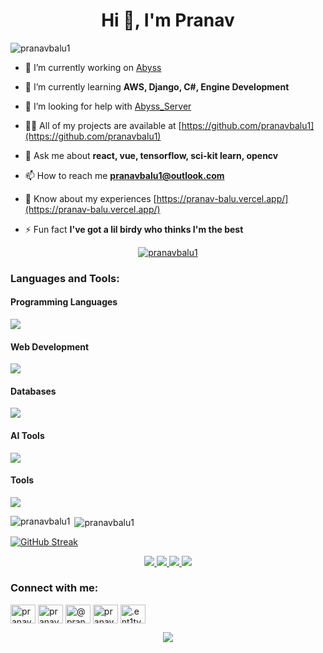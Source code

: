 <h1 align="center">Hi 👋, I'm Pranav</h1>
<p align="left"> <img src="https://komarev.com/ghpvc/?username=pranavbalu1&label=Profile%20views&color=0d1117&style=flat" alt="pranavbalu1" /> </p>



- 🔭 I’m currently working on [Abyss](https://github.com/pranavbalu1/AbyssUnity)

- 🌱 I’m currently learning **AWS, Django, C#, Engine Development**

- 🤝 I’m looking for help with [Abyss_Server](https://github.com/pranavbalu1/Abyss-Server)

- 👨‍💻 All of my projects are available at [https://github.com/pranavbalu1](https://github.com/pranavbalu1)

- 💬 Ask me about **react, vue, tensorflow, sci-kit learn, opencv**

- 📫 How to reach me **pranavbalu1@outlook.com**

- 📄 Know about my experiences [https://pranav-balu.vercel.app/](https://pranav-balu.vercel.app/)

- ⚡ Fun fact **I've got a lil birdy who thinks I'm the best**

<p align="center">
  <a href="https://github.com/ryo-ma/github-profile-trophy">
    <img src="https://github-profile-trophy.vercel.app/?username=pranavbalu1&theme=onedark&column=8&margin-w=10&margin-h=25&no-bg=true&no-frame=true&rank=SECRET,SSS,SS,S,AAA,AA,A,B" alt="pranavbalu1" />
  </a>
</p>




<h3 align="left">Languages and Tools:</h3>

<!-- Programming Languages -->
<h4>Programming Languages</h4>
<p align="left">
  <a href="https://skillicons.dev">
    <img src="https://skillicons.dev/icons?i=python,go,c,cpp,cs,java,js,ts,kotlin,dart,php,dotnet,latex " />
  </a>
</p>


<!-- Web Development -->
<h4>Web Development</h4>
<a href="https://skillicons.dev">
    <img src="https://skillicons.dev/icons?i=react,angular,vue,svelte,redux,tailwindcss,nodejs,nextjs,nuxtjs,graphql,threejs,electron,vercel,flask,django" />
  </a>
</p>


<!-- Database -->
<h4>Databases</h4>
<p align="left">
  <a href="https://skillicons.dev">
    <img src="https://skillicons.dev/icons?i=cassandra,redis,mysql,postgresql,mongodb,firebase" />
  </a>
</p>

<!--AI Tools -->
<h4>AI Tools</h4>
<p align="left">
  <a href="https://skillicons.dev">
    <img src="https://skillicons.dev/icons?i=tensorflow,pytorch,opencv" />
  </a>

</p>

<!-- Tools -->
<h4>Tools</h4>
<p align="left">
  <a href="https://skillicons.dev">
    <img src="https://skillicons.dev/icons?i=bash,git,docker,aws,gcp,linux,ubuntu,raspberrypi,kubernetes,latex,postman,graphql,godot,unity,unreal,gradlem,vim,npm,matlab" />
  </a>
</p>

<p><img align="left" src="https://github-readme-stats.vercel.app/api/top-langs?username=pranavbalu1&show_icons=true&locale=en&layout=compact&theme=dark" alt="pranavbalu1" /></p>

<p>&nbsp;<img align="center" src="https://github-readme-stats.vercel.app/api?username=pranavbalu1&show_icons=true&locale=en&theme=dark" alt="pranavbalu1" /></p>

[![GitHub Streak](https://streak-stats.demolab.com/?user=pranavbalu1&theme=dark&starting_year=2019-01-01)](https://git.io/streak-stats)

<div align="center " >
    <a href="https://github.com/pranavbalu1/Image-Depth-Analysis">
    <img src="https://github-readme-stats.vercel.app/api/pin/?username=pranavbalu1&repo=Image-Depth-Analysis&theme=dark"  />
  </a>
  <a href="https://github.com/pranavbalu1/ML-CI-CD-Pipeline">
    <img src="https://github-readme-stats.vercel.app/api/pin/?username=pranavbalu1&repo=ML-CI-CD-Pipeline&theme=dark"  />
  </a>

  <a href="https://github.com/pranavbalu1/AbyssUnity">
    <img src="https://github-readme-stats.vercel.app/api/pin/?username=pranavbalu1&repo=AbyssUnity&theme=dark"  />
  </a>
  <a href="https://github.com/pranavbalu1/Portfolio">
    <img src="https://github-readme-stats.vercel.app/api/pin/?username=pranavbalu1&repo=Portfolio&theme=dark"  />
  </a>
</div>

<h3 align="left">Connect with me:</h3>
<p align="left">
<a href="https://www.linkedin.com/in/pranavbalu/" target="blank"><img align="center" src="https://raw.githubusercontent.com/rahuldkjain/github-profile-readme-generator/master/src/images/icons/Social/linked-in-alt.svg" alt="pranav balu" height="30" width="40" /></a>
<a href="https://www.kaggle.com/pranavbalu" target="blank"><img align="center" src="https://raw.githubusercontent.com/rahuldkjain/github-profile-readme-generator/master/src/images/icons/Social/kaggle.svg" alt="pranavbalu1" height="30" width="40" /></a>
<a href="https://www.hackerrank.com/pranav_balu_124" target="blank"><img align="center" src="https://raw.githubusercontent.com/rahuldkjain/github-profile-readme-generator/master/src/images/icons/Social/hackerrank.svg" alt="@pranav_balu_124" height="30" width="40" /></a>
<a href="https://www.leetcode.com/pranavbalu1" target="blank"><img align="center" src="https://raw.githubusercontent.com/rahuldkjain/github-profile-readme-generator/master/src/images/icons/Social/leet-code.svg" alt="pranavbalu1" height="30" width="40" /></a>
<a href="https://discord.gg/.ent1ty" target="blank"><img align="center" src="https://raw.githubusercontent.com/rahuldkjain/github-profile-readme-generator/master/src/images/icons/Social/discord.svg" alt=".ent1ty" height="30" width="40" /></a>
</p>

<p align="center">
     <img src="https://capsule-render.vercel.app/api?type=waving&color=gradient&height=100&section=footer"/>
</p>
